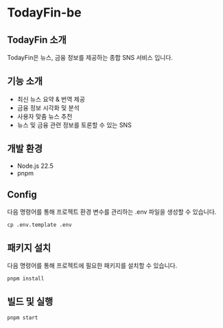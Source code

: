 # TodayFin-be

## TodayFin 소개
TodayFin은 뉴스, 금융 정보를 제공하는 종합 SNS 서비스 입니다.

## 기능 소개
- 최신 뉴스 요약 & 번역 제공
- 금융 정보 시각화 및 분석
- 사용자 맞춤 뉴스 추천
- 뉴스 및 금융 관련 정보를 토론할 수 있는 SNS

## 개발 환경
- Node.js 22.5
- pnpm

## Config
다음 명령어를 통해 프로젝트 환경 변수를 관리하는 .env 파일을 생성할 수 있습니다.
```shell
cp .env.template .env
```

## 패키지 설치
다음 명령어를 통해 프로젝트에 필요한 패키지를 설치할 수 있습니다.
```shell
pnpm install
```


## 빌드 및 실행
```shell
pnpm start
```
